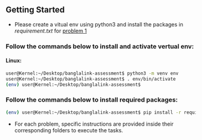 ## Getting Started

* Please create a vitual env using python3 and install the packages in <i>requirement.txt</i> for [problem 1](https://github.com/sujitdebnath/banglalink-assessment/tree/master/Problem%201)

### Follow the commands below to install and activate vertual env:

#### Linux:

```bash
user@Kernel:~/Desktop/banglalink-assessment$ python3 -m venv env
user@Kernel:~/Desktop/banglalink-assessment$ . env/bin/activate
(env) user@Kernel:~/Desktop/banglalink-assessment$
```

### Follow the commands below to install required packages:


```bash
(env) user@Kernel:~/Desktop/banglalink-assessment$ pip install -r requirement.txt
```

* For each problem, specific instructions are provided inside their corresponding folders to execute the tasks.
